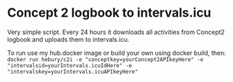 # Concept 2 logbook to intervals.icu
Very simple script. Every 24 hours it downloads all activities from Concept2 logbook and uploads them to intervals.icu.

To run use my hub.docker image or build your own using docker build, then:
`docker run hebury/c2i -e "conceptkey=yourConcept2APIkeyHere" -e "intervalsid=yourIntervals.icuIdHere" -e "intervalskey=yourIntervals.icuAPIkeyHere"`